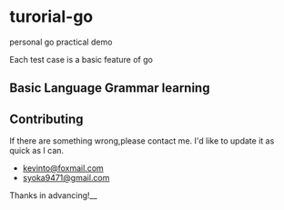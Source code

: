 # turorial-go

personal go practical demo

Each test case is a basic feature of go

## Basic Language Grammar learning

## Contributing

If there are something wrong,please contact me.
I'd like to update it as quick as I can.

- kevinto@foxmail.com
- syoka9471@gmail.com

Thanks in advancing!__